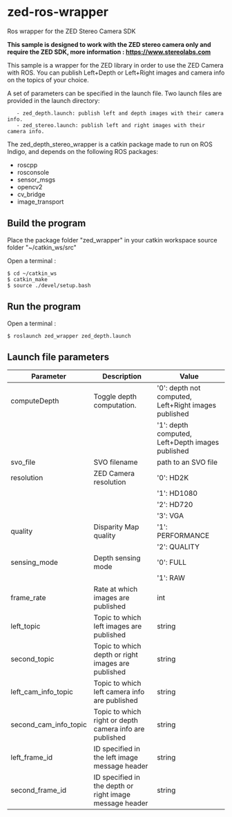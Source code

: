 # zed-ros-wrapper
Ros wrapper for the ZED Stereo Camera SDK

**This sample is designed to work with the ZED stereo camera only and require the ZED SDK, more information : https://www.stereolabs.com**

This sample is a wrapper for the ZED library in order to use the ZED Camera with ROS.
You can publish Left+Depth or Left+Right images and camera info on the topics of your choice.

A set of parameters can be specified in the launch file. Two launch files are provided in the launch directory:

       - zed_depth.launch: publish left and depth images with their camera info.
       - zed_stereo.launch: publish left and right images with their camera info.

The zed_depth_stereo_wrapper is a catkin package made to run on ROS Indigo, and depends
on the following ROS packages:
   - roscpp
   - rosconsole
   - sensor_msgs
   - opencv2
   - cv_bridge
   - image_transport

## Build the program

Place the package folder "zed_wrapper" in your catkin workspace source folder "~/catkin_ws/src"

Open a terminal :

    $ cd ~/catkin_ws
    $ catkin_make
    $ source ./devel/setup.bash


## Run the program

   Open a terminal :

   	$ roslaunch zed_wrapper zed_depth.launch

## Launch file parameters

Parameter       |           Description           |              Value               
------------------------|---------------------------------|---------------------------------
 computeDepth          | Toggle depth computation.       | '0': depth not computed, Left+Right images published 
                       |                                 | '1': depth computed, Left+Depth images published 
 svo_file              | SVO filename                    | path to an SVO file              
 resolution            | ZED Camera resolution           | '0': HD2K                        
                       |                                 | '1': HD1080                      
                       |                                 | '2': HD720                       
                       |                                 | '3': VGA                         
 quality               | Disparity Map quality           | '1': PERFORMANCE                 
                      |                                 | '2': QUALITY                     
 sensing_mode          | Depth sensing mode              | '0': FULL                        
                       |                                 | '1': RAW                         
frame_rate            | Rate at which images are published  | int                              
 left_topic            | Topic to which left images are published | string                           
 second_topic          | Topic to which depth or right images are published   | string                           
 left_cam_info_topic   | Topic to which left camera info are published | string                           
 second_cam_info_topic | Topic to which right or depth camera info are published  | string                           
 left_frame_id         | ID specified in the left image message header | string                           
 second_frame_id       | ID specified in the depth or right image message header   | string                           
